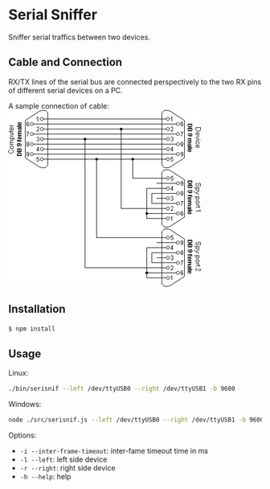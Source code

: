 # Serial Sniffer

Sniffer serial traffics between two devices.

## Cable and Connection

RX/TX lines of the serial bus are connected perspectively to the two RX pins of
different serial devices on a PC.

A sample connection of cable: ![](doc/sample-cable.png)

## Installation

```bash
$ npm install
```

## Usage

Linux:
```bash
./bin/serisnif --left /dev/ttyUSB0 --right /dev/ttyUSB1 -b 9600
```

Windows:
```bash
node ./src/serisnif.js --left /dev/ttyUSB0 --right /dev/ttyUSB1 -b 9600
```

Options:

- `-i --inter-frame-timeout`: inter-fame timeout time in ms
- `-l --left`: left side device
- `-r --right`: right side device
- `-h --help`: help
